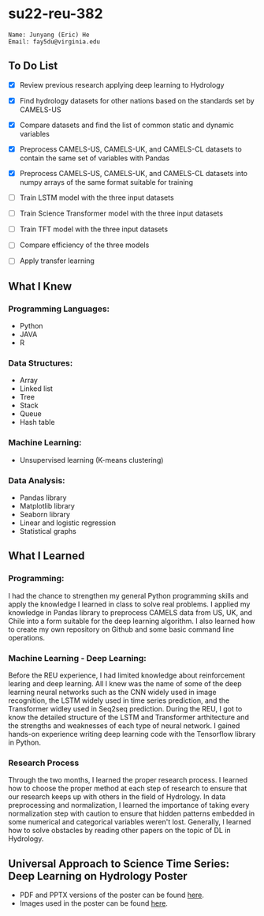 # su22-reu-382
```
Name: Junyang (Eric) He
Email: fay5du@virginia.edu
```

## To Do List
- [x] Review previous research applying deep learning to Hydrology
- [x] Find hydrology datasets for other nations based on the standards set by CAMELS-US
- [x] Compare datasets and find the list of common static and dynamic variables
- [x] Preprocess CAMELS-US, CAMELS-UK, and CAMELS-CL datasets to contain the same set of variables with Pandas
- [x] Preprocess CAMELS-US, CAMELS-UK, and CAMELS-CL datasets into numpy arrays of the same format suitable for training
- [ ] Train LSTM model with the three input datasets
- [ ] Train Science Transformer model with the three input datasets
- [ ] Train TFT model with the three input datasets
- [ ] Compare efficiency of the three models
- [ ] Apply transfer learning



## What I Knew
### Programming Languages:
- Python
- JAVA
- R

### Data Structures:
- Array
- Linked list
- Tree
- Stack
- Queue
- Hash table

### Machine Learning:
- Unsupervised learning (K-means clustering)

### Data Analysis:
- Pandas library
- Matplotlib library
- Seaborn library
- Linear and logistic regression
- Statistical graphs


## What I Learned
### Programming:
I had the chance to strengthen my general Python programming skills and apply the knowledge I learned in class to solve real problems. I applied my knowledge in Pandas library to preprocess CAMELS data from US, UK, and Chile into a form suitable for the deep learning algorithm. 
I also learned how to create my own repository on Github and some basic command line operations. 


### Machine Learning - Deep Learning:
Before the REU experience, I had limited knowledge about reinforcement learing and deep learning. All I knew was the name of some of the deep learning neural networks such as the CNN widely used in image recognition, the LSTM widely used in time series prediction, and the Transformer widley used in Seq2seq prediction. During the REU, I got to know the detailed structure of the LSTM and Transformer arthitecture and the strengths and weaknesses of each type of neural network. I gained hands-on experience writing deep learning code with the Tensorflow library in Python.


### Research Process
Through the two months, I learned the proper research process. I learned how to choose the proper method at each step of research to ensure that our research keeps up with others in the field of Hydrology. In data preprocessing and normalization, I learned the importance of taking every normalization step with caution to ensure that hidden patterns embedded in some numerical and categorical variables weren't lost. Generally, I learned how to solve obstacles by reading other papers on the topic of DL in Hydrology.


## Universal Approach to Science Time Series: Deep Learning on Hydrology Poster
- PDF and PPTX versions of the poster can be found [here](https://github.com/cybertraining-dsc/su22-reu-382/tree/main/poster).
- Images used in the poster can be found [here](https://github.com/cybertraining-dsc/su22-reu-382/tree/main/images).








